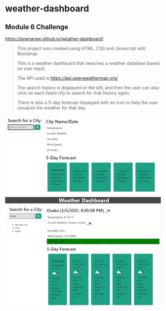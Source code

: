 # weather-dashboard
## Module 6 Challenge

https://avamariee.github.io/weather-dashboard/

> This project was created using HTML, CSS and Javascript with Bootstrap.
>
> This is a weather dashboard that searches a weather database based on user input.
>
> The API used is https://api.openweathermap.org/
>
> The search history is displayed on the left, and then the user can also click on each listed city to search for that history again.
>
> There is also a 5-day forecast displayed with an icon to help the user visualize the weather for that day.

![Screenshot One](/assets/screenshot1.jpg)
![Screenshot Two](/assets/screenshot2.jpg)



